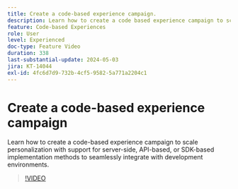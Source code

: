 ```yaml
---
title: Create a code-based experience campaign.
description: Learn how to create a code based experience campaign to scale personalization with support for server-side, API-based, or SDK-based implementation methods to seamlessly integrate with development environments.
feature: Code-based Experiences
role: User
level: Experienced
doc-type: Feature Video
duration: 338
last-substantial-update: 2024-05-03
jira: KT-14044
exl-id: 4fc6d7d9-732b-4cf5-9582-5a771a2204c1
---
```

# Create a code-based experience campaign

Learn how to create a code-based experience campaign to scale personalization with support for server-side, API-based, or SDK-based implementation methods to seamlessly integrate with development environments.

>[!VIDEO](https://video.tv.adobe.com/v/3428868/?learn=on)
